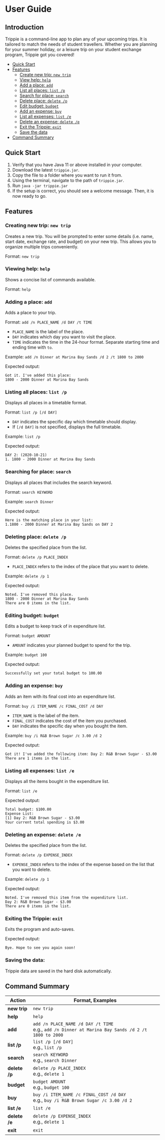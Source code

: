 # User Guide

## Introduction

Trippie is a command-line app to plan any of your upcoming trips. It is tailored to match the needs of student travellers. Whether you are planning for your summer holiday, or a leisure trip on your student exchange program, Trippie got you covered! 

* [Quick Start](#quick-start)
* [Features](#features)
    * [Create new trip: `new trip`](#creating-new-trip-new-trip)
    * [View help: `help`](#viewing-help-help)
    * [Add a place: `add`](#adding-a-place-add)
    * [List all places: `list /p`](#listing-all-places-list-p)
    * [Search for place: `search`](#searching-for-place-search)
    * [Delete place: `delete /p`](#deleting-place-delete-p)
    * [Edit budget: `budget`](#editing-budget-budget)
    * [Add an expense: `buy`](#adding-an-expense-buy)
    * [List all expenses: `list /e`](#listing-all-expenses-list-e)
    * [Delete an expense: `delete /e`](#deleting-an-expense-delete-e)
    * [Exit the Trippie: `exit`](#exiting-the-trippie-exit)
    * [Save the data](#saving-the-data)
* [Command Summary](#command-summary)

## Quick Start

1. Verify that you have Java 11 or above installed in your computer.
2. Download the latest `trippie.jar`.
3. Copy the file to a folder where you want to run it from.
4. Using the terminal, navigate to the path of `trippie.jar`.
5. Run `java -jar trippie.jar`
6. If the setup is correct, you should see a welcome message. Then, it is now ready to go.

## Features 

### Creating new trip: `new trip`
Creates a new trip. You will be prompted to enter some details (i.e. name, start date, exchange rate, and budget) on
 your
 new trip. This allows you to organize multiple trips conveniently.

Format: `new trip`

### Viewing help: `help`
Shows a concise list of commands available. 

Format: `help`

### Adding a place: `add`
Adds a place to your trip.

Format: `add /n PLACE_NAME /d DAY /t TIME`

* `PLACE_NAME` is the label of the place.
* `DAY` indicates which day you want to visit the place.
* `TIME` indicates the time in the 24-hour format. Separate starting time and ending time with `to`.

Example:
`add /n Dinner at Marina Bay Sands /d 2 /t 1800 to 2000`

Expected output:
```
Got it. I've added this place:
1800 - 2000 Dinner at Marina Bay Sands
```

### Listing all places: `list /p`
Displays all places in a timetable format.

Format: `list /p [/d DAY]`

* `DAY` indicates the specific day which timetable should display.
* If `[/d DAY]` is not specified, displays the full timetable.

Example:
`list /p`

Expected output:
```
DAY 2: (2020-10-21)
1. 1800 - 2000 Dinner at Marina Bay Sands
```

### Searching for place: `search`
Displays all places that includes the search keyword. 

Format: `search KEYWORD`

Example:
`search Dinner`

Expected output:
```
Here is the matching place in your list:
1.1800 - 2000 Dinner at Marina Bay Sands on DAY 2
```

### Deleting place: `delete /p`
Deletes the specified place from the list.

Format: `delete /p PLACE_INDEX`

* `PLACE_INDEX` refers to the index of the place that you want to delete.

Example:
`delete /p 1`

Expected output:
```
Noted. I've removed this place.
1800 - 2000 Dinner at Marina Bay Sands
There are 0 items in the list.
```

### Editing budget: `budget`
Edits a budget to keep track of in expenditure list.

Format: `budget AMOUNT`

* `AMOUNT` indicates your planned budget to spend for the trip.

Example:
`budget 100`

Expected output:
```
Successfully set your total budget to 100.00
```

### Adding an expense: `buy`
Adds an item with its final cost into an expenditure list.

Format: `buy /i ITEM_NAME /c FINAL_COST /d DAY`

* `ITEM_NAME` is the label of the item.
* `FINAL_COST` indicates the cost of the item you purchased.
* `DAY` indicates the specific day when you bought the item.

Example:
`buy /i R&B Brown Sugar /c 3.00 /d 2`

Expected output:
```
Got it! I've added the following item: Day 2: R&B Brown Sugar - $3.00
There are 1 items in the list.
```

### Listing all expenses: `list /e`
Displays all the items bought in the expenditure list.

Format: `list /e`

Expected output:
```
Total budget: $100.00
Expense List:
[1] Day 2: R&B Brown Sugar - $3.00
Your current total spending is $3.00
```

### Deleting an expense: `delete /e`
Deletes the specified place from the list.

Format: `delete /p EXPENSE_INDEX`

* `EXPENSE_INDEX` refers to the index of the expense based on the list that you want to delete.

Example:
`delete /p 1`

Expected output:
```
Noted. I've removed this item from the expenditure list.
Day 2: R&B Brown Sugar - $3.00
There are 0 items in the list.
```

### Exiting the Trippie: `exit`
Exits the program and auto-saves.

Expected output:
```
Bye. Hope to see you again soon!
```

### Saving the data:

Trippie data are saved in the hard disk automatically.

## Command Summary

**Action** | **Format, Examples**
------------ | -------------
**new trip**|`new trip`
**help**|`help`
**add**|`add /n PLACE_NAME /d DAY /t TIME`<br>e.g., `add /n Dinner at Marina Bay Sands /d 2 /t 1800 to 2000`
**list /p**|`list /p [/d DAY]` <br>e.g., `list /p`
**search**|`search KEYWORD` <br>e.g., `search Dinner`
**delete /p**|`delete /p PLACE_INDEX` <br>e.g., `delete 1`
**budget**|`budget AMOUNT`<br>e.g., `budget 100`
**buy**|`buy /i ITEM_NAME /c FINAL_COST /d DAY` <br>e.g., `buy /i R&B Brown Sugar /c 3.00 /d 2`
**list /e**|`list /e`
**delete /e**|`delete /p EXPENSE_INDEX` <br>e.g., `delete 1`
**exit**|`exit`
